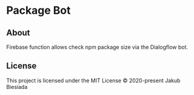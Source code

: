 # Package Bot

## About
Firebase function allows check npm package size via the Dialogflow bot.

## License
This project is licensed under the MIT License © 2020-present Jakub Biesiada
